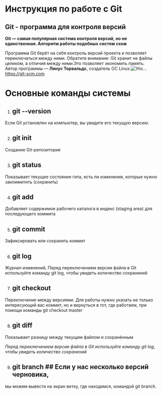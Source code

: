 # Инструкция по работе с Git #
## Git - программа для контроля версий ## 
__Git — самая популярная система контроля
версий, но не единственная. Алгоритм
работы подобных систем схож__ 

Программа Git берёт на себя контроль версий
проекта и позволяет переключаться между
ними. Обратите внимание: Git хранит не файлы
целиком, а отличия между ними.Это позволяет
экономить память. Автор программы — **Линус
Торвальдс**, создатель ОС Linux.![Упс...](linus.webp) https://git-scm.com

# Основные команды системы #
1. ## git --version ## 
Если Git установлен на компьютер, вы увидите его текущую версию.

2. ## git init ##
Создание Git-репозитория 

3.  ## git status ## 
Показывает текущее состояние гита, есть 
ли изменения, которые нужно закоммитить
(сохранить) 

4. ## git add ## 
Добавляет содержимое рабочего каталога 
в индекс (staging area) для последующего коммита 

5. ## git commit ## 
Зафиксировать или сохранить коммит 

6.  ## git log ## 
Журнал изменений, Перед переключением версии файла в Git
используйте команду git log, чтобы увидеть
количество сохранений 

7.  ## git checkout ## 
Переключение между версиями.
Для работы нужно указать не только
интересующий вас коммит, но и вернуться 
в тот, где работаем, при помощи команды 
git checkout master

8. ## git diff ## 
 Показывает разницу между текущим файлом и сохранённым 
 
 *Перед переключением версии файла в Git
используйте команду git log, чтобы увидеть
количество сохранений*


9. ## git branch ## Если у нас несколько версий черновика, 
мы можем вывести на экран ветку, где находимся,
командой git branch.
